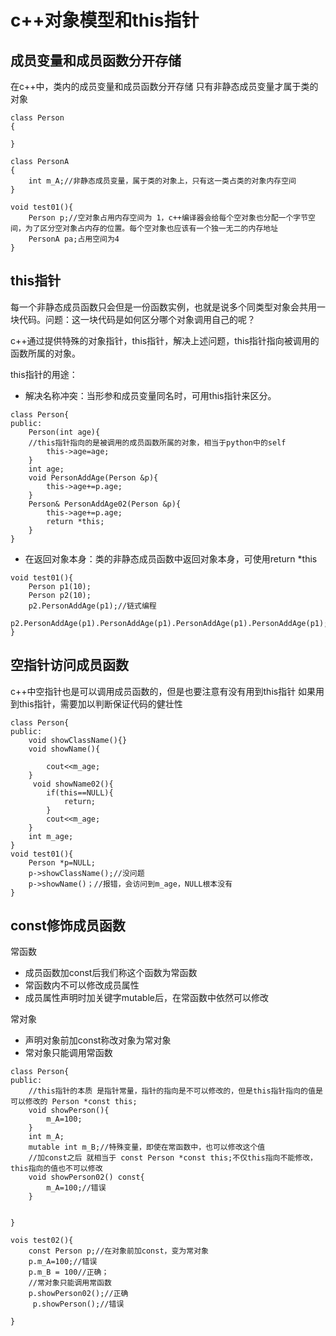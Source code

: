 # c++对象模型和this指针

成员变量和成员函数分开存储
-------
在c++中，类内的成员变量和成员函数分开存储
只有非静态成员变量才属于类的对象

```
class Person 
{
   
}

class PersonA 
{
    int m_A;//非静态成员变量，属于类的对象上，只有这一类占类的对象内存空间
}

void test01(){
    Person p;//空对象占用内存空间为 1，c++编译器会给每个空对象也分配一个字节空间，为了区分空对象占内存的位置。每个空对象也应该有一个独一无二的内存地址
    PersonA pa;占用空间为4
}
```

this指针
-------

每一个非静态成员函数只会但是一份函数实例，也就是说多个同类型对象会共用一块代码。问题：这一块代码是如何区分哪个对象调用自己的呢？

c++通过提供特殊的对象指针，this指针，解决上述问题，this指针指向被调用的函数所属的对象。

this指针的用途：
* 解决名称冲突：当形参和成员变量同名时，可用this指针来区分。

```
class Person{
public:
    Person(int age){
    //this指针指向的是被调用的成员函数所属的对象，相当于python中的self
        this->age=age;
    }
    int age;
    void PersonAddAge(Person &p){
        this->age+=p.age;
    }
    Person& PersonAddAge02(Person &p){
        this->age+=p.age;
        return *this;
    }
}
```
* 在返回对象本身：类的非静态成员函数中返回对象本身，可使用return *this

```
void test01(){
    Person p1(10);
    Person p2(10);
    p2.PersonAddAge(p1);//链式编程
    p2.PersonAddAge(p1).PersonAddAge(p1).PersonAddAge(p1).PersonAddAge(p1);
}
```

空指针访问成员函数
-------
c++中空指针也是可以调用成员函数的，但是也要注意有没有用到this指针
如果用到this指针，需要加以判断保证代码的健壮性

```
class Person{
public:
    void showClassName(){}
    void showName(){
        
        cout<<m_age;
    }
     void showName02(){
        if(this==NULL){
            return;
        } 
        cout<<m_age;
    }
    int m_age;
}
void test01(){
    Person *p=NULL;
    p->showClassName();//没问题
    p->showName()；//报错，会访问到m_age，NULL根本没有
}
```

const修饰成员函数
-------


常函数
* 成员函数加const后我们称这个函数为常函数
* 常函数内不可以修改成员属性
* 成员属性声明时加关键字mutable后，在常函数中依然可以修改

常对象
* 声明对象前加const称改对象为常对象
* 常对象只能调用常函数

```
class Person{
public:
    //this指针的本质 是指针常量，指针的指向是不可以修改的，但是this指针指向的值是可以修改的 Person *const this;
    void showPerson(){
        m_A=100;
    }
    int m_A;
    mutable int m_B;//特殊变量，即使在常函数中，也可以修改这个值
    //加const之后 就相当于 const Person *const this;不仅this指向不能修改，this指向的值也不可以修改
    void showPerson02() const{
        m_A=100;//错误
    }

    
}
```
```
vois test02(){
    const Person p;//在对象前加const，变为常对象
    p.m_A=100;//错误
    p.m_B = 100//正确；
    //常对象只能调用常函数
    p.showPerson02();//正确
     p.showPerson();//错误
    
}
```
